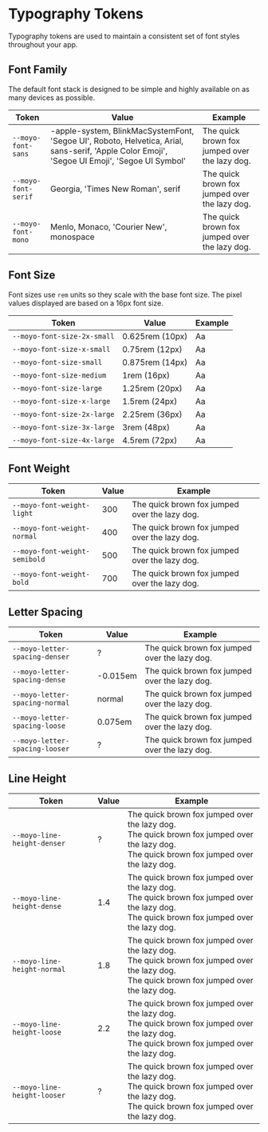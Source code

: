 # Typography Tokens

Typography tokens are used to maintain a consistent set of font styles throughout your app.

## Font Family

The default font stack is designed to be simple and highly available on as many devices as possible.

| Token               | Value                                                                                                                                         | Example                                                                                                |
| ------------------- | --------------------------------------------------------------------------------------------------------------------------------------------- | ------------------------------------------------------------------------------------------------------ |
| `--moyo-font-sans`  | -apple-system, BlinkMacSystemFont, 'Segoe UI', Roboto, Helvetica, Arial, sans-serif, 'Apple Color Emoji', 'Segoe UI Emoji', 'Segoe UI Symbol' | <span style="font-family: var(--moyo-font-sans)">The quick brown fox jumped over the lazy dog.</span>  |
| `--moyo-font-serif` | Georgia, 'Times New Roman', serif                                                                                                             | <span style="font-family: var(--moyo-font-serif)">The quick brown fox jumped over the lazy dog.</span> |
| `--moyo-font-mono`  | Menlo, Monaco, 'Courier New', monospace                                                                                                       | <span style="font-family: var(--moyo-font-mono)">The quick brown fox jumped over the lazy dog.</span>  |

## Font Size

Font sizes use `rem` units so they scale with the base font size. The pixel values displayed are based on a 16px font size.

| Token                       | Value           | Example                                                           |
| --------------------------- | --------------- | ----------------------------------------------------------------- |
| `--moyo-font-size-2x-small` | 0.625rem (10px) | <span style="font-size: var(--moyo-font-size-2x-small)">Aa</span> |
| `--moyo-font-size-x-small`  | 0.75rem (12px)  | <span style="font-size: var(--moyo-font-size-x-small)">Aa</span>  |
| `--moyo-font-size-small`    | 0.875rem (14px) | <span style="font-size: var(--moyo-font-size-small)">Aa</span>    |
| `--moyo-font-size-medium`   | 1rem (16px)     | <span style="font-size: var(--moyo-font-size-medium)">Aa</span>   |
| `--moyo-font-size-large`    | 1.25rem (20px)  | <span style="font-size: var(--moyo-font-size-large)">Aa</span>    |
| `--moyo-font-size-x-large`  | 1.5rem (24px)   | <span style="font-size: var(--moyo-font-size-x-large)">Aa</span>  |
| `--moyo-font-size-2x-large` | 2.25rem (36px)  | <span style="font-size: var(--moyo-font-size-2x-large)">Aa</span> |
| `--moyo-font-size-3x-large` | 3rem (48px)     | <span style="font-size: var(--moyo-font-size-3x-large)">Aa</span> |
| `--moyo-font-size-4x-large` | 4.5rem (72px)   | <span style="font-size: var(--moyo-font-size-4x-large)">Aa</span> |

## Font Weight

| Token                         | Value | Example                                                                                                           |
| ----------------------------- | ----- | ----------------------------------------------------------------------------------------------------------------- |
| `--moyo-font-weight-light`    | 300   | <span style="font-weight: var(--moyo-font-weight-light);">The quick brown fox jumped over the lazy dog.</span>    |
| `--moyo-font-weight-normal`   | 400   | <span style="font-weight: var(--moyo-font-weight-normal);">The quick brown fox jumped over the lazy dog.</span>   |
| `--moyo-font-weight-semibold` | 500   | <span style="font-weight: var(--moyo-font-weight-semibold);">The quick brown fox jumped over the lazy dog.</span> |
| `--moyo-font-weight-bold`     | 700   | <span style="font-weight: var(--moyo-font-weight-bold);">The quick brown fox jumped over the lazy dog.</span>     |

## Letter Spacing

| Token                          | Value    | Example                                                                                                               |
| ------------------------------ | -------- | --------------------------------------------------------------------------------------------------------------------- |
| `--moyo-letter-spacing-denser` | ?        | <span style="letter-spacing: var(--moyo-letter-spacing-denser);">The quick brown fox jumped over the lazy dog.</span> |
| `--moyo-letter-spacing-dense`  | -0.015em | <span style="letter-spacing: var(--moyo-letter-spacing-dense);">The quick brown fox jumped over the lazy dog.</span>  |
| `--moyo-letter-spacing-normal` | normal   | <span style="letter-spacing: var(--moyo-letter-spacing-normal);">The quick brown fox jumped over the lazy dog.</span> |
| `--moyo-letter-spacing-loose`  | 0.075em  | <span style="letter-spacing: var(--moyo-letter-spacing-loose);">The quick brown fox jumped over the lazy dog.</span>  |
| `--moyo-letter-spacing-looser` | ?        | <span style="letter-spacing: var(--moyo-letter-spacing-looser);">The quick brown fox jumped over the lazy dog.</span> |

## Line Height

| Token                       | Value | Example                                                                                                                                                                                                         |
| --------------------------- | ----- | --------------------------------------------------------------------------------------------------------------------------------------------------------------------------------------------------------------- |
| `--moyo-line-height-denser` | ?     | <div style="line-height: var(--moyo-line-height-denser);">The quick brown fox jumped over the lazy dog.<br>The quick brown fox jumped over the lazy dog.<br>The quick brown fox jumped over the lazy dog.</div> |
| `--moyo-line-height-dense`  | 1.4   | <div style="line-height: var(--moyo-line-height-dense);">The quick brown fox jumped over the lazy dog.<br>The quick brown fox jumped over the lazy dog.<br>The quick brown fox jumped over the lazy dog.</div>  |
| `--moyo-line-height-normal` | 1.8   | <div style="line-height: var(--moyo-line-height-normal);">The quick brown fox jumped over the lazy dog.<br>The quick brown fox jumped over the lazy dog.<br>The quick brown fox jumped over the lazy dog.</div> |
| `--moyo-line-height-loose`  | 2.2   | <div style="line-height: var(--moyo-line-height-loose);">The quick brown fox jumped over the lazy dog.<br>The quick brown fox jumped over the lazy dog.<br>The quick brown fox jumped over the lazy dog.</div>  |
| `--moyo-line-height-looser` | ?     | <div style="line-height: var(--moyo-line-height-looser);">The quick brown fox jumped over the lazy dog.<br>The quick brown fox jumped over the lazy dog.<br>The quick brown fox jumped over the lazy dog.</div> |
